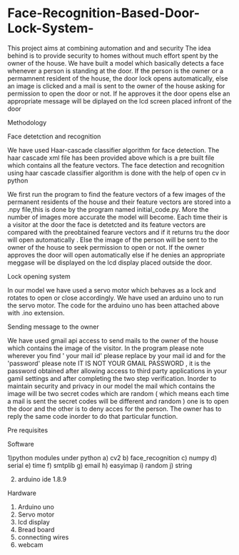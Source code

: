 # Face-Recognition-Based-Door-Lock-System-

This project aims at combining automation and and security 
The idea behind is to provide security to homes without much effort spent by the owner of the house.
We have built a model which basically detects a face whenever a person is standing at the door. 
If the person is the owner or a permamnent resident of the house, the door lock opens automatically,
else an image is clicked and a mail is sent to the owner of the house asking for permission to open the door or not.
If he approves it the door opens else an appropriate message will be diplayed on the lcd screen placed infront of the door

Methodology

Face detetction and recognition

We have used Haar-cascade classifier algorithm for face detection.
The haar cascade xml file has been provided above which is a pre built file which contains all the feature vectors.
The face detection and recognition using haar cascade classifier algorithm is done with the help of open cv in python

We first run the program to find the feature vectors of a few images of the permanent residents of the house
and their feature vectors are stored into a .npy file,this is done by the program named initial_code.py. More the number of images more accurate the model will become.
Each time their is a visitor at the door the face is detetcted and its feature vectors are compared with the preobtained fearure vectors and if it returns tru the door will open automatically . Else the image of the person will be sent to the owner of the house to seek permission to open or not. If the owner approves the door will open automatically else if he denies an appropriate meggase will be displayed on the lcd display placed outside the door.

Lock opening system

In our model we have used a servo motor which behaves as a lock and rotates to open or close accordingly.
We have used an arduino uno to run the servo motor. The code for the arduino uno has been attached above with .ino extension.

Sending message to the owner

We have used gmail api access to send mails to the owner of the house which contains the image of the visitor.
In the program please note wherever you find ' your mail id' please replace by your mail id and for the 'password'
please note IT IS NOT YOUR GMAIL PASSWORD , it is the password obtained after allowing access to third party applications in your gamil settings and after completing the two step verification. 
Inorder to maintain security and privacy in our model the mail which contains the image will be two secret codes which are random ( which means each time a mail is sent the secret codes will be different and random ) one is to open the door and the other is  to deny acces for the person. The owner has to reply the same code inorder to do that particular function.

Pre requisites

Software

1)python
  modules under python
  a) cv2
  b) face_recognition
  c) numpy
  d) serial
  e) time
  f) smtplib
  g) email
  h) easyimap
  i) random
  j) string

2) arduino ide 1.8.9

Hardware

1) Arduino uno
2) Servo motor
3) lcd display
4) Bread board
5) connecting wires
6) webcam 



